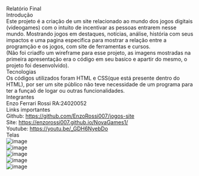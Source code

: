 Relatório Final<br>
Introdução<br>
Este projeto é a criação de um site relacionado ao mundo dos jogos digitais (videogames) com o intuito de incentivar as pessoas entrarem nesse mundo. Mostrando jogos em destaques, notícias, análise, história com seus impactos e uma pagina especifica para mostrar a relação entre a programção e os jogos, com site de ferramentas e cursos.<br>
(Não foi criadfo um wireframe para esse projeto, as imagens mostradas na primeira apresentação era o código em seu basico e apartir do mesmo, o projeto foi desenvolvido).<br>
Tecnologias<br>
Os códigos utilizados foram HTML e CSS(que está presente dentro do HTML), por ser um site público não teve necessidade de um programa para ter a funçaõ de logar ou outras funcionalidades.<br>
Integrantes<br>
Enzo Ferrari Rossi RA:24020052<br>
Links importantes<br>
Github: https://github.com/EnzoRossi007/jogos-site <br>
Site: https://enzorossi007.github.io/NovaGames1/ <br>
Youtube: https://youtu.be/_GDH6NyebDo <br>
Telas<br>
![image](https://github.com/user-attachments/assets/b3b3bd52-dc16-42ac-884e-83d98324eecb)<br>
![image](https://github.com/user-attachments/assets/002d35f9-fc97-401e-a7b0-8158aabbfe0a)<br>
![image](https://github.com/user-attachments/assets/50b13434-9175-43a4-a8bc-df0684de93cc)<br>
![image](https://github.com/user-attachments/assets/d2768aee-3817-4689-a682-d8ca1eb7e967)<br>
![image](https://github.com/user-attachments/assets/f1fa7860-b810-41f6-a92d-6a42569fc1d1)<br>
